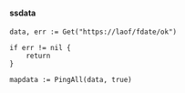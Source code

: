 #### ssdata


```
data, err := Get("https://laof/fdate/ok")

if err != nil {
    return
}

mapdata := PingAll(data, true)
```

